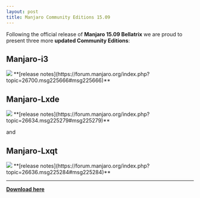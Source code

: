 ```yaml
---
layout: post
title: Manjaro Community Editions 15.09
---
```


Following the official release of **Manjaro 15.09 Bellatrix** we are proud to present three more **updated Community Editions**:

## Manjaro-i3
<img src="https://manjaro.github.io/images/manjaro-i3-15.09.jpg">
**[release notes](https://forum.manjaro.org/index.php?topic=26700.msg225666#msg225666)**

## Manjaro-Lxde
<img src="https://manjaro.github.io/images/manjaro-lxde-15.09.jpg">
**[release notes](https://forum.manjaro.org/index.php?topic=26634.msg225279#msg225279)**

and

## Manjaro-Lxqt
<img src="https://manjaro.github.io/images/manjaro-lxqt-15.09.jpg">
**[release notes](https://forum.manjaro.org/index.php?topic=26636.msg225284#msg225284)**

----

**[Download here](https://sourceforge.net/projects/manjarolinux/files/community/)**
